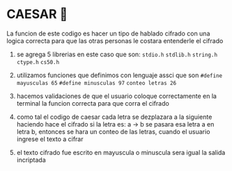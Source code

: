 # CAESAR :thinking:

La funcion de este codigo es hacer un tipo de hablado cifrado con una logica correcta para que las otras personas le costara entenderle el cifrado

1) se agrega 5 librerias en este caso que son: `stdio.h` `stdlib.h` `string.h` `ctype.h` `cs50.h`

2) utilizamos funciones que definimos con lenguaje assci que son `#define mayusculas 65` `#define minusculas 97` `conteo letras 26`

3) hacemos validaciones de que el usuario coloque correctamente en la terminal la funcion correcta para que corra el cifrado

4) como tal el codigo de caesar cada letra se dezplazara a la siguiente haciendo hace el cifrado si la letra es: a -> b se pasara esa letra a en letra b, entonces se hara un conteo de las letras, cuando el usuario ingrese el texto a cifrar

5) el texto cifrado fue  escrito en mayuscula o minuscula sera igual la salida incriptada 
